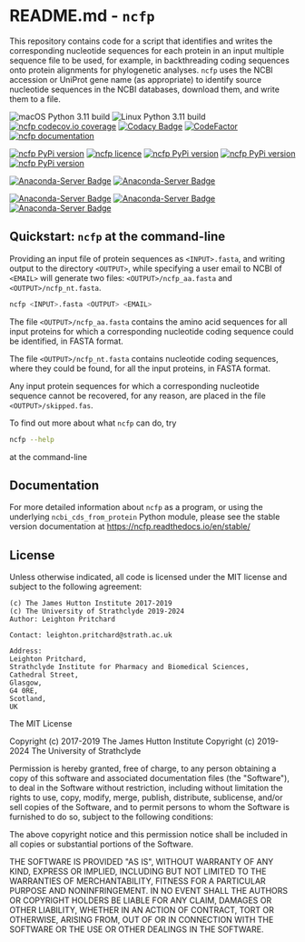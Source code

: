 # README.md - `ncfp`

This repository contains code for a script that identifies and writes the corresponding nucleotide sequences for each protein in an input multiple sequence file to be used, for example, in backthreading coding sequences onto protein alignments for phylogenetic analyses. `ncfp` uses the NCBI accession or UniProt gene name (as appropriate) to identify source nucleotide sequences in the NCBI databases, download them, and write them to a file.

![macOS Python 3.11 build](https://github.com/widdowquinn/ncfp/actions/workflows/build-macos.yml/badge.svg)
![Linux Python 3.11 build](https://github.com/widdowquinn/ncfp/actions/workflows/build-linux.yml/badge.svg)
[![ncfp codecov.io coverage](https://img.shields.io/codecov/c/github/widdowquinn/ncfp/master.svg)](https://codecov.io/github/widdowquinn/ncfp)
[![Codacy Badge](https://app.codacy.com/project/badge/Grade/99a037e5eb2c4ae48e27e44c8974a3f8)](https://www.codacy.com/manual/widdowquinn/ncfp?utm_source=github.com&amp;utm_medium=referral&amp;utm_content=widdowquinn/ncfp&amp;utm_campaign=Badge_Grade)
[![CodeFactor](https://www.codefactor.io/repository/github/widdowquinn/ncfp/badge)](https://www.codefactor.io/repository/github/widdowquinn/ncfp)
[![ncfp documentation](https://readthedocs.org/projects/ncfp/badge/?version=latest)](https://ncfp.readthedocs.io/en/latest/?badge=latest)

[![ncfp PyPi version](https://img.shields.io/pypi/v/ncfp "PyPI version")](https://pypi.python.org/pypi/ncfp)
[![ncfp licence](https://img.shields.io/pypi/l/ncfp "PyPI licence")](https://github.com/widdowquinn/ncfp/blob/master/LICENSE)
[![ncfp PyPi version](https://img.shields.io/pypi/format/ncfp "PyPI format")](https://pypi.python.org/pypi/ncfp)
[![ncfp PyPi version](https://img.shields.io/pypi/pyversions/ncfp "Python versions")](https://pypi.python.org/pypi/ncfp)
[![ncfp PyPi version](https://img.shields.io/pypi/dm/ncfp "PyPI downloads")](https://pypi.python.org/pypi/ncfp)

[![Anaconda-Server Badge](https://anaconda.org/bioconda/ncfp/badges/version.svg)](https://anaconda.org/bioconda/ncfp)
[![Anaconda-Server Badge](https://anaconda.org/bioconda/ncfp/badges/latest_release_date.svg)](https://anaconda.org/bioconda/ncfp)

[![Anaconda-Server Badge](https://anaconda.org/bioconda/ncfp/badges/installer/conda.svg)](https://conda.anaconda.org/bioconda)
[![Anaconda-Server Badge](https://anaconda.org/bioconda/ncfp/badges/downloads.svg)](https://anaconda.org/bioconda/ncfp)
[![Anaconda-Server Badge](https://anaconda.org/bioconda/ncfp/badges/platforms.svg)](https://anaconda.org/bioconda/ncfp)


## Quickstart: `ncfp` at the command-line

Providing an input file of protein sequences as `<INPUT>.fasta`, and writing output to the directory `<OUTPUT>`, while specifying a user email to NCBI of `<EMAIL>` will generate two files: `<OUTPUT>/ncfp_aa.fasta` and `<OUTPUT>/ncfp_nt.fasta`.

```bash
ncfp <INPUT>.fasta <OUTPUT> <EMAIL>
```

The file `<OUTPUT>/ncfp_aa.fasta` contains the amino acid sequences for all input proteins for which a corresponding nucleotide coding sequence could be identified, in FASTA format.

The file `<OUTPUT>/ncfp_nt.fasta` contains nucleotide coding sequences, where they could be found, for all the input proteins, in FASTA format.

Any input protein sequences for which a corresponding nucleotide sequence cannot be recovered, for any reason, are placed in the file `<OUTPUT>/skipped.fas`.

To find out more about what `ncfp` can do, try

```bash
ncfp --help
```

at the command-line

## Documentation

For more detailed information about `ncfp` as a program, or using the underlying `ncbi_cds_from_protein` Python module, please see the stable version documentation at <https://ncfp.readthedocs.io/en/stable/>

## License

Unless otherwise indicated, all code is licensed under the MIT license and subject to the following agreement:

    (c) The James Hutton Institute 2017-2019
    (c) The University of Strathclyde 2019-2024
    Author: Leighton Pritchard

    Contact: leighton.pritchard@strath.ac.uk

    Address:
    Leighton Pritchard,
    Strathclyde Institute for Pharmacy and Biomedical Sciences,
    Cathedral Street,
    Glasgow,
    G4 0RE,
    Scotland,
    UK

The MIT License

Copyright (c) 2017-2019 The James Hutton Institute
Copyright (c) 2019-2024 The University of Strathclyde

Permission is hereby granted, free of charge, to any person obtaining a copy
of this software and associated documentation files (the "Software"), to deal
in the Software without restriction, including without limitation the rights
to use, copy, modify, merge, publish, distribute, sublicense, and/or sell
copies of the Software, and to permit persons to whom the Software is
furnished to do so, subject to the following conditions:

The above copyright notice and this permission notice shall be included in
all copies or substantial portions of the Software.

THE SOFTWARE IS PROVIDED "AS IS", WITHOUT WARRANTY OF ANY KIND, EXPRESS OR
IMPLIED, INCLUDING BUT NOT LIMITED TO THE WARRANTIES OF MERCHANTABILITY,
FITNESS FOR A PARTICULAR PURPOSE AND NONINFRINGEMENT. IN NO EVENT SHALL THE
AUTHORS OR COPYRIGHT HOLDERS BE LIABLE FOR ANY CLAIM, DAMAGES OR OTHER
LIABILITY, WHETHER IN AN ACTION OF CONTRACT, TORT OR OTHERWISE, ARISING FROM,
OUT OF OR IN CONNECTION WITH THE SOFTWARE OR THE USE OR OTHER DEALINGS IN
THE SOFTWARE.
